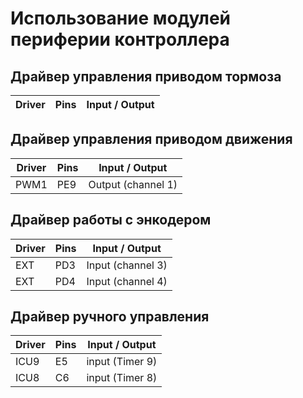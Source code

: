 # Использование модулей периферии контроллера

## Драйвер управления приводом тормоза 
Driver | Pins | Input / Output
-------|------|-------

## Драйвер управления приводом движения 
Driver | Pins | Input / Output
-------|------|-------
PWM1 | PE9 | Output (channel 1)

## Драйвер работы с энкодером
Driver | Pins | Input / Output
-------|------|-------
EXT | PD3 | Input (channel 3)
EXT | PD4 | Input (channel 4)

## Драйвер ручного управления
Driver | Pins | Input / Output
-------|------|-------
ICU9 | E5 | input (Timer 9)
ICU8 | C6 | input (Timer 8)
